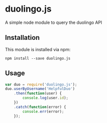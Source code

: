 # duolingo.js
A simple node module to query the duolingo API

## Installation

This module is installed via npm:

```
npm install --save duolingo.js
```

## Usage

``` js
var duo = require('duolingo.js');
duo.userByUsername('HelpfulDuo')
    .then(function(user) {
        console.log(user.id);
    })
    .catch(function(error) {
        console.err(error);
    });
```